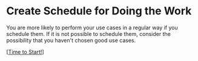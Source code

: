 # Create Schedule for Doing the Work

You are more likely to perform your use cases in a regular way if you schedule them. If it is not possible to schedule them, consider the possibility that you haven't chosen good use cases.


[[Time to Start!](../days/day1.md)]

